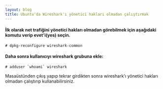 ```yaml
---
layout: blog
title: Ubuntu'da Wireshark'ı yönetici hakları olmadan çalıştırmak
---
```

#### İlk olarak net trafiğini yönetici hakları olmadan görebilmek için aşağıdaki komutu verip evet'i(yes) seçin.

```
# dpkg-reconfigure wireshark-common
```
#### Daha sonra kullanıcıyı wireshark grubuna ekle:

```
# adduser `whoami` wireshark
```
Masaüstünden çıkış yapıp tekrar girdikten sonra wireshark'ı yönetici hakları olmadan çalıştırıp kullanabilirsiniz. 
